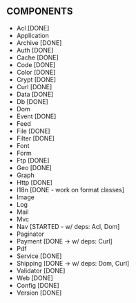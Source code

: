 COMPONENTS
----------
 - Acl [DONE]
 - Application
 - Archive [DONE]
 - Auth [DONE]
 - Cache [DONE]
 - Code [DONE]
 - Color [DONE]
 - Crypt [DONE]
 - Curl [DONE]
 - Data [DONE]
 - Db [DONE]
 - Dom
 - Event [DONE]
 - Feed
 - File [DONE]
 - Filter [DONE]
 - Font
 - Form
 - Ftp [DONE]
 - Geo [DONE]
 - Graph
 - Http [DONE]
 - I18n [DONE - work on format classes]
 - Image
 - Log
 - Mail
 - Mvc
 - Nav [STARTED - w/ deps: Acl, Dom]
 - Paginator
 - Payment [DONE -> w/ deps: Curl]
 - Pdf
 - Service [DONE]
 - Shipping [DONE -> w/ deps: Dom, Curl]
 - Validator [DONE]
 - Web [DONE]
 - Config [DONE]
 - Version [DONE]
